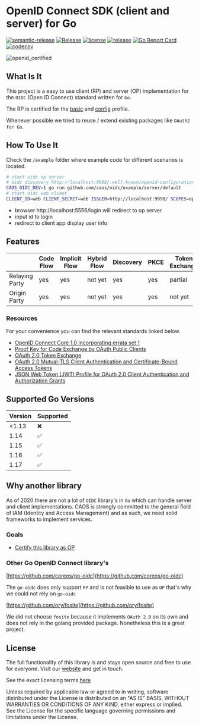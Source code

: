 # OpenID Connect SDK (client and server) for Go

[![semantic-release](https://img.shields.io/badge/%20%20%F0%9F%93%A6%F0%9F%9A%80-semantic--release-e10079.svg)](https://github.com/semantic-release/semantic-release)
[![Release](https://github.com/caos/oidc/workflows/Release/badge.svg)](https://github.com/caos/oidc/actions)
[![license](https://badgen.net/github/license/caos/oidc/)](https://github.com/caos/oidc/blob/master/LICENSE)
[![release](https://badgen.net/github/release/caos/oidc/stable)](https://github.com/caos/oidc/releases)
[![Go Report Card](https://goreportcard.com/badge/github.com/caos/oidc)](https://goreportcard.com/report/github.com/caos/oidc)
[![codecov](https://codecov.io/gh/caos/oidc/branch/master/graph/badge.svg)](https://codecov.io/gh/caos/oidc)

![openid_certified](https://cloud.githubusercontent.com/assets/1454075/7611268/4d19de32-f97b-11e4-895b-31b2455a7ca6.png)

## What Is It

This project is a easy to use client (RP) and server (OP) implementation for the `OIDC` (Open ID Connect) standard written for `Go`.

The RP is certified for the [basic](https://www.certification.openid.net/plan-detail.html?public=true&plan=uoprP0OO8Z4Qo) and [config](https://www.certification.openid.net/plan-detail.html?public=true&plan=AYSdLbzmWbu9X) profile.

Whenever possible we tried to reuse / extend existing packages like `OAuth2 for Go`.

## How To Use It

Check the `/example` folder where example code for different scenarios is located.

```bash
# start oidc op server
# oidc discovery http://localhost:9998/.well-known/openid-configuration
CAOS_OIDC_DEV=1 go run github.com/caos/oidc/example/server/default
# start oidc web client
CLIENT_ID=web CLIENT_SECRET=web ISSUER=http://localhost:9998/ SCOPES=openid PORT=5556 go run github.com/caos/oidc/example/client/app
```

- browser http://localhost:5556/login will redirect to op server
- input id to login
- redirect to client app display user info

## Features

|                | Code Flow | Implicit Flow | Hybrid Flow | Discovery | PKCE | Token Exchange | mTLS    | JWT Profile | Refresh Token |
|----------------|-----------|---------------|-------------|-----------|------|----------------|---------|-------------|---------------|
| Relaying Party | yes       | yes           | not yet     | yes       | yes  | partial        | not yet | yes         | yes           |
| Origin Party   | yes       | yes           | not yet     | yes       | yes  | not yet        | not yet | yes         | yes           |

### Resources

For your convenience you can find the relevant standards linked below.

- [OpenID Connect Core 1.0 incorporating errata set 1](https://openid.net/specs/openid-connect-core-1_0.html)
- [Proof Key for Code Exchange by OAuth Public Clients](https://tools.ietf.org/html/rfc7636)
- [OAuth 2.0 Token Exchange](https://tools.ietf.org/html/draft-ietf-oauth-token-exchange-19)
- [OAuth 2.0 Mutual-TLS Client Authentication and Certificate-Bound Access Tokens](https://tools.ietf.org/html/draft-ietf-oauth-mtls-17)
- [JSON Web Token (JWT) Profile for OAuth 2.0 Client Authentication and Authorization Grants](https://tools.ietf.org/html/rfc7523)

## Supported Go Versions

| Version | Supported          |
|---------|--------------------|
| <1.13   | :x:                |
| 1.14    | :white_check_mark: |
| 1.15    | :white_check_mark: |
| 1.16    | :white_check_mark: |
| 1.17    | :white_check_mark: |

## Why another library

As of 2020 there are not a lot of `OIDC` library's in `Go` which can handle server and client implementations. CAOS is strongly committed to the general field of IAM (Identity and Access Management) and as such, we need solid frameworks to implement services.

### Goals

- [Certify this library as OP](https://openid.net/certification/#OPs)

### Other Go OpenID Connect library's

[https://github.com/coreos/go-oidc](https://github.com/coreos/go-oidc)

The `go-oidc` does only support `RP` and is not feasible to use as `OP` that's why we could not rely on `go-oidc`

[https://github.com/ory/fosite](https://github.com/ory/fosite)

We did not choose `fosite` because it implements `OAuth 2.0` on its own and does not rely in the golang provided package. Nonetheless this is a great project.

## License

The full functionality of this library is and stays open source and free to use for everyone. Visit our [website](https://caos.ch) and get in touch.

See the exact licensing terms [here](./LICENSE)

Unless required by applicable law or agreed to in writing, software distributed under the License is distributed on an "AS IS" BASIS, WITHOUT WARRANTIES OR CONDITIONS OF ANY KIND, either express or implied. See the License for the specific language governing permissions and limitations under the License.

